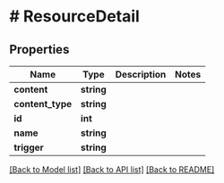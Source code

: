 # # ResourceDetail

## Properties

Name | Type | Description | Notes
------------ | ------------- | ------------- | -------------
**content** | **string** |  |
**content_type** | **string** |  |
**id** | **int** |  |
**name** | **string** |  |
**trigger** | **string** |  |

[[Back to Model list]](../../README.md#models) [[Back to API list]](../../README.md#endpoints) [[Back to README]](../../README.md)
